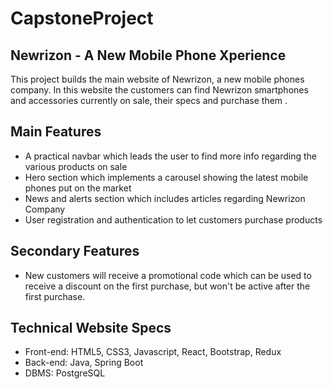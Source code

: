 # CapstoneProject
 
Newrizon - A New Mobile Phone Xperience
---
This project builds the main website of Newrizon, a new mobile phones company. In this website the customers can find Newrizon smartphones and accessories currently on sale, their specs and purchase them .

Main Features
---
* A practical navbar which leads the user to find more info regarding the various products on sale 
* Hero section which implements a carousel showing the latest mobile phones put on the market
* News and alerts section which includes articles regarding Newrizon Company
* User registration and authentication to let customers purchase products

Secondary Features
---
* New customers will receive a promotional code which can be used to receive a discount on the first purchase, but won't be active after the first purchase.

Technical Website Specs
---
* Front-end: HTML5, CSS3, Javascript, React, Bootstrap, Redux
* Back-end: Java, Spring Boot
* DBMS: PostgreSQL
 
